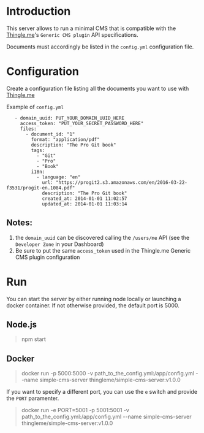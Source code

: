 # Introduction
This server allows to run a minimal CMS that is compatible with the [Thingle.me](https://thingle.me)'s `Generic CMS plugin` API specifications.

Documents must accordingly be listed in the `config.yml` configuration file.

# Configuration
Create a configuration file listing all the documents you want to use with [Thingle.me](https://thingle.me)

Example of `config.yml`
```
   - domain_uuid: PUT_YOUR_DOMAIN_UUID_HERE
     access_token: "PUT_YOUR_SECRET_PASSWORD_HERE"
     files:
       - document_id: "1"
         format: "application/pdf"
         description: "The Pro Git book"
         tags:
           - "Git"
           - "Pro"
           - "Book"
         i18n:
           - language: "en"
             url: "https://progit2.s3.amazonaws.com/en/2016-03-22-f3531/progit-en.1084.pdf"
             description: "The Pro Git book"
             created_at: 2014-01-01 11:02:57
             updated_at: 2014-01-01 11:03:14
```

## Notes:
1. the `domain_uuid` can be discovered calling the `/users/me` API (see the `Developer Zone` in your Dashboard)
2. Be sure to put the same `access_token` used in the Thingle.me Generic CMS plugin configuration

# Run

You can start the server by either running node locally or launching a docker container. If not otherwise provided, the default port is 5000.

## Node.js

> npm start

## Docker

> docker run -p 5000:5000 -v path_to_the_config.yml:/app/config.yml --name simple-cms-server thingleme/simple-cms-server:v1.0.0

If you want to specify a different port, you can use the `e` switch and provide the `PORT` paramenter.

> docker run -e PORT=5001 -p 5001:5001 -v path_to_the_config.yml:/app/config.yml --name simple-cms-server thingleme/simple-cms-server:v1.0.0
